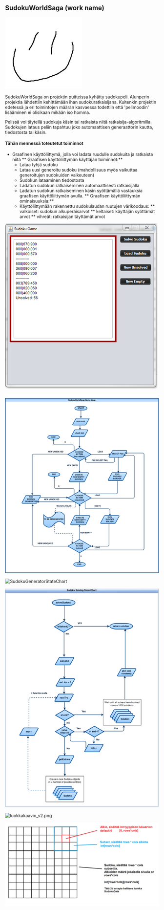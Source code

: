 ## SudokuWorldSaga (work name)

![logo](https://raw.githubusercontent.com/Pulperi/MLG-360-NOSCOPE-SUDOKU-SOLVER/master/dokumentointi/art.png)

SudokuWorldSaga on projektin puitteissa kyhätty sudokupeli. Alunperin projektia lähdettiin kehittämään ihan sudokuratkaisijana.
Kuitenkin projektin edetessä ja eri toimintojen määrän kasvaessa todettiin että 'pelimoodin' lisääminen ei olisikaan mikään iso homma.

Pelissä voi täytellä sudokuja käsin tai ratkaista niitä ratkaisija-algoritmilla.
Sudokujen lataus peliin tapahtuu joko automaattisen generaattorin kautta, tiedostosta tai käsin.

#### Tähän mennessä toteutetut toiminnot

* Graafinen käyttöliittymä, jolla voi ladata ruudulle sudokuita ja ratkaista niitä
** Graafisen käyttöliittymän käyttäjän toiminnot:**
  * Lataa tyhjä sudoku
  * Lataa uusi generoitu sudoku (mahdollisuus myös vaikuttaa generoitujen sudokuiden vaikeuteen)
  * Sudokun lataaminen tiedostosta
  * Ladatun sudokun ratkaiseminen automaattisesti ratkaisijalla
  * Ladatun sudokun ratkaiseminen käsin syöttämällä vastauksia graafisen käyttöliittymän avulla.
** Graafisen käyttöliittymän ominaisuuksia:**
  * Käyttöliittymään rakennettu sudokulaudan ruutujen värikoodaus:
  ** valkoiset: sudokun alkuperäisarvot
  ** keltaiset: käyttäjän syöttämät arvot
  ** vihreät: ratkaisijan täyttämät arvot



![GraphicalUserInterFace_alpha](https://raw.githubusercontent.com/Pulperi/MLG-360-NOSCOPE-SUDOKU-SOLVER/master/dokumentointi/GraphicalUserInterFace_alpha.png)

![GameStateLoop](https://raw.githubusercontent.com/Pulperi/MLG-360-NOSCOPE-SUDOKU-SOLVER/master/dokumentointi/diagrams/GameStateLoop.png)

![SudokuGeneratorStateChart](https://raw.githubusercontent.com/Pulperi/MLG-360-NOSCOPE-SUDOKU-SOLVER/master/dokumentointi/diagrams/SudokuGeneratorStateChart.png)

![SudokuSolvingAlgorithm](https://raw.githubusercontent.com/Pulperi/MLG-360-NOSCOPE-SUDOKU-SOLVER/master/dokumentointi/diagrams/SudokuSolvingAlgorithm.png)

![luokkakaavio_v2.png](https://raw.githubusercontent.com/Pulperi/MLG-360-NOSCOPE-SUDOKU-SOLVER/master/dokumentointi/diagrams/luokkakaavio_v2.png.png)

![SudokuTaulukkoRakenneDraft](https://raw.githubusercontent.com/Pulperi/MLG-360-NOSCOPE-SUDOKU-SOLVER/master/dokumentointi/sudokutaulukkorakenne.png)
